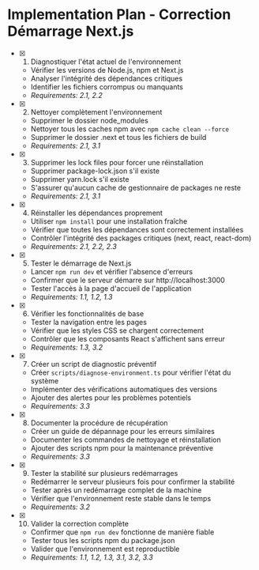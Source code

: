 # Implementation Plan - Correction Démarrage Next.js

- [x] 1. Diagnostiquer l'état actuel de l'environnement
  - Vérifier les versions de Node.js, npm et Next.js
  - Analyser l'intégrité des dépendances critiques
  - Identifier les fichiers corrompus ou manquants
  - _Requirements: 2.1, 2.2_

- [x] 2. Nettoyer complètement l'environnement
  - Supprimer le dossier node_modules
  - Nettoyer tous les caches npm avec `npm cache clean --force`
  - Supprimer le dossier .next et tous les fichiers de build
  - _Requirements: 2.1, 3.1_

- [x] 3. Supprimer les lock files pour forcer une réinstallation
  - Supprimer package-lock.json s'il existe
  - Supprimer yarn.lock s'il existe
  - S'assurer qu'aucun cache de gestionnaire de packages ne reste
  - _Requirements: 2.1, 3.1_

- [x] 4. Réinstaller les dépendances proprement
  - Utiliser `npm install` pour une installation fraîche
  - Vérifier que toutes les dépendances sont correctement installées
  - Contrôler l'intégrité des packages critiques (next, react, react-dom)
  - _Requirements: 2.1, 2.2, 2.3_

- [x] 5. Tester le démarrage de Next.js
  - Lancer `npm run dev` et vérifier l'absence d'erreurs
  - Confirmer que le serveur démarre sur http://localhost:3000
  - Tester l'accès à la page d'accueil de l'application
  - _Requirements: 1.1, 1.2, 1.3_

- [x] 6. Vérifier les fonctionnalités de base
  - Tester la navigation entre les pages
  - Vérifier que les styles CSS se chargent correctement
  - Contrôler que les composants React s'affichent sans erreur
  - _Requirements: 1.3, 3.2_

- [x] 7. Créer un script de diagnostic préventif
  - Créer `scripts/diagnose-environment.ts` pour vérifier l'état du système
  - Implémenter des vérifications automatiques des versions
  - Ajouter des alertes pour les problèmes potentiels
  - _Requirements: 3.3_

- [x] 8. Documenter la procédure de récupération
  - Créer un guide de dépannage pour les erreurs similaires
  - Documenter les commandes de nettoyage et réinstallation
  - Ajouter des scripts npm pour la maintenance préventive
  - _Requirements: 3.3_

- [x] 9. Tester la stabilité sur plusieurs redémarrages
  - Redémarrer le serveur plusieurs fois pour confirmer la stabilité
  - Tester après un redémarrage complet de la machine
  - Vérifier que l'environnement reste stable dans le temps
  - _Requirements: 3.2_

- [x] 10. Valider la correction complète
  - Confirmer que `npm run dev` fonctionne de manière fiable
  - Tester tous les scripts npm du package.json
  - Valider que l'environnement est reproductible
  - _Requirements: 1.1, 1.2, 1.3, 3.1, 3.2, 3.3_